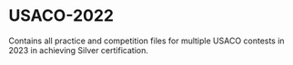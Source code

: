 # USACO-2022
Contains all practice and competition files for multiple USACO contests in 2023 in achieving Silver certification.
